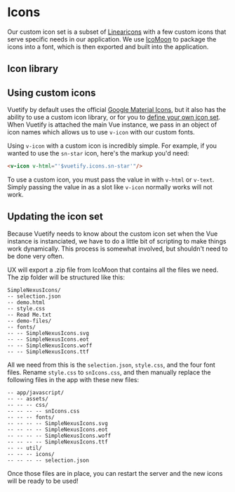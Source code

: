 # Icons

Our custom icon set is a subset of [Linearicons](https://linearicons.com/) with a few custom icons that serve specific needs in our application. We use [IcoMoon](https://icomoon.io/) to package the icons into a font, which is then exported and built into the application.

## Icon library

<Icons-Demo/>

## Using custom icons

Vuetify by default uses the official [Google Material Icons](https://material.io/tools/icons/?style=baseline), but it also has the ability to use a custom icon library, or for you to [define your own icon set](https://vuetifyjs.com/en/framework/icons#using-custom-icons). When Vuetify is attached the main Vue instance, we pass in an object of icon names which allows us to use `v-icon` with our custom fonts.

Using `v-icon` with a custom icon is incredibly simple. For example, if you wanted to use the `sn-star` icon, here's the markup you'd need:

```html
<v-icon v-html="'$vuetify.icons.sn-star'"/>
```

To use a custom icon, you must pass the value in with `v-html` or `v-text`. Simply passing the value in as a slot like `v-icon` normally works will not work.

## Updating the icon set

Because Vuetify needs to know about the custom icon set when the Vue instance is instanciated, we have to do a little bit of scripting to make things work dynamically. This process is somewhat involved, but shouldn't need to be done very often.

UX will export a .zip file from IcoMoon that contains all the files we need. The zip folder will be structured like this:

```
SimpleNexusIcons/
-- selection.json
-- demo.html
-- style.css
-- Read Me.txt
-- demo-files/
-- fonts/
-- -- SimpleNexusIcons.svg
-- -- SimpleNexusIcons.eot
-- -- SimpleNexusIcons.woff
-- -- SimpleNexusIcons.ttf
```

All we need from this is the `selection.json`, `style.css`, and the four font files. Rename `style.css` to `snIcons.css`, and then manually replace the following files in the app with these new files:

```
-- app/javascript/
-- -- assets/
-- -- -- css/
-- -- -- -- snIcons.css
-- -- -- fonts/
-- -- -- -- SimpleNexusIcons.svg
-- -- -- -- SimpleNexusIcons.eot
-- -- -- -- SimpleNexusIcons.woff
-- -- -- -- SimpleNexusIcons.ttf
-- -- util/
-- -- -- icons/
-- -- -- -- selection.json
```

Once those files are in place, you can restart the server and the new icons will be ready to be used!